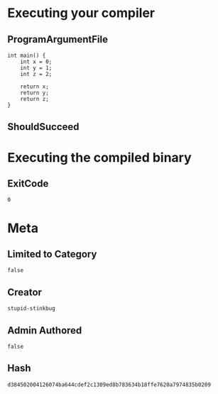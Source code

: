 # Executing your compiler

## ProgramArgumentFile

```
int main() {
    int x = 0;
    int y = 1;
    int z = 2;
    
    return x;
    return y;
    return z;
}

```

## ShouldSucceed

# Executing the compiled binary

## ExitCode

```
0
```

# Meta

## Limited to Category

```
false
```

## Creator

```
stupid-stinkbug
```

## Admin Authored

```
false
```

## Hash

```
d384502004126074ba644cdef2c1309ed8b783634b18ffe7620a7974835b0209
```
